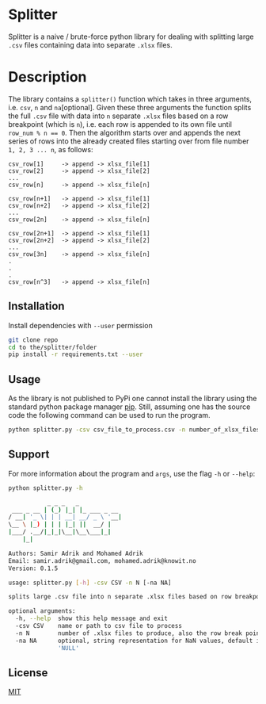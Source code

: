 # Splitter

Splitter is a naive / brute-force python library for dealing with splitting large `.csv` files containing data 
into  separate `.xlsx` files. 

# Description 
The library contains a `splitter()` function which takes in three arguments, i.e. `csv`, `n` and `na`[optional]. 
Given these three arguments the function splits the full `.csv` file with data into `n` separate `.xlsx` files 
based on a row breakpoint (which is `n`), i.e. each row is appended to its own file until `row_num % n == 0`. Then the 
algorithm starts over and appends the next series of rows into the already created files starting over from file number 
`1, 2, 3 ... n`, as follows:
```
csv_row[1]     -> append -> xlsx_file[1]
csv_row[2]     -> append -> xlsx_file[2]
...
csv_row[n]     -> append -> xlsx_file[n]

csv_row[n+1]   -> append -> xlsx_file[1]
csv_row[n+2]   -> append -> xlsx_file[2]
...
csv_row[2n]    -> append -> xlsx_file[n]

csv_row[2n+1]  -> append -> xlsx_file[1]
csv_row[2n+2]  -> append -> xlsx_file[2]
...
csv_row[3n]    -> append -> xlsx_file[n]
.
.
.
csv_row[n^3]   -> append -> xlsx_file[n]

```


## Installation

Install dependencies with `--user` permission

```bash
git clone repo
cd to the/splitter/folder
pip install -r requirements.txt --user

```

## Usage
As the library is not published to PyPi one cannot install the library using the standard python package manager 
[pip](https://pip.pypa.io/en/stable/). Still, assuming one has the source code the following command can be used 
to run the program.

```bash
python splitter.py -csv csv_file_to_process.csv -n number_of_xlsx_files

```
## Support

For more information about the program and `args`, use the flag `-h` or `--help`:

```bash
python splitter.py -h

           _ _ _   _
 ___ _ __ | (_) |_| |_ ___ _ __
/ __| '_ \| | | __| __/ _ \ '__|
\__ \ |_) | | | |_| ||  __/ |
|___/ .__/|_|_|\__|\__\___|_|
    |_|

Authors: Samir Adrik and Mohamed Adrik
Email: samir.adrik@gmail.com, mohamed.adrik@knowit.no
Version: 0.1.5

usage: splitter.py [-h] -csv CSV -n N [-na NA]

splits large .csv file into n separate .xlsx files based on row breakpoint (n)

optional arguments:
  -h, --help  show this help message and exit
  -csv CSV    name or path to csv file to process
  -n N        number of .xlsx files to produce, also the row break point
  -na NA      optional, string representation for NaN values, default is
              'NULL'

```

## License
[MIT](https://choosealicense.com/licenses/mit/)
